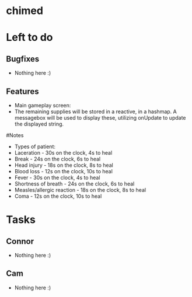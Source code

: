 chimed
======

# Left to do
## Bugfixes
- Nothing here :)

## Features
- Main gameplay screen:
 - The remaining supplies will be stored in a reactive, in a hashmap. A messagebox will be used to display these, utilizing onUpdate to update the displayed string.

#Notes
- Types of patient:
 - Laceration			- 30s on the clock, 4s to heal
 - Break			- 24s on the clock, 6s to heal
 - Head injury			- 18s on the clock, 8s to heal
 - Blood loss			- 12s on the clock, 10s to heal
 - Fever			- 30s on the clock, 4s to heal
 - Shortness of breath		- 24s on the clock, 6s to heal
 - Measles/allergic reaction	- 18s on the clock, 8s to heal
 - Coma				- 12s on the clock, 10s to heal

# Tasks
## Connor
- Nothing here :)

## Cam
- Nothing here :)
